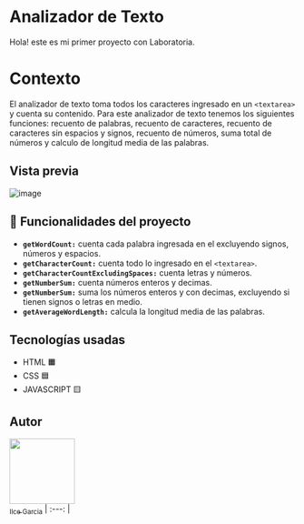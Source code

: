 # Analizador de Texto 

Hola! este es mi primer proyecto con Laboratoria. 


# Contexto

El analizador de texto toma todos los caracteres ingresado en un  `<textarea>` y cuenta su contenido. Para este analizador de texto tenemos los siguientes funciones: recuento de palabras, recuento de caracteres, recuento de caracteres sin espacios y signos, recuento de números, suma total de números y calculo de longitud media de las palabras.

## Vista previa

![image](https://github.com/1Tai7/DEV012-ilce-garcia/assets/91899554/95e14298-dc36-44ba-bdee-3cec0fa4ad9c)


## :hammer: Funcionalidades del proyecto 

 - **`getWordCount:`** cuenta cada palabra ingresada en el excluyendo signos, números y espacios.
 - **`getCharacterCount:`** cuenta todo lo ingresado en el `<textarea>`.
 - **`getCharacterCountExcludingSpaces:`** cuenta letras y números.
 - **`getNumberSum:`** cuenta números enteros y decimas.
-   **`getNumberSum:`** suma los números enteros y con decimas, excluyendo si tienen signos o letras en medio.
  - **`getAverageWordLength:`** calcula la longitud media de las palabras.

  ##  Tecnologías usadas 

- HTML 🟧
- CSS 🟦
- JAVASCRIPT 🟨

## Autor

[<img src="https://github.com/1Tai7/DEV012-ilce-garcia/assets/91899554/8eb7b6aa-658f-4b53-a58c-ab8ad4738cb0" width=115><br><sub>Ilce Garcia</sub>](https://github.com/1Tai7)
| :---: |
